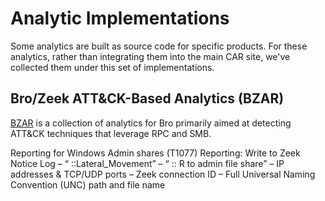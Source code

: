 # Analytic Implementations

Some analytics are built as source code for specific products. For these analytics, rather than integrating them into the main CAR site, we've collected them under this set of implementations.

## Bro/Zeek ATT&CK-Based Analytics (BZAR)

[BZAR](https://github.com/mitre-attack/bzar) is a collection of analytics for Bro primarily aimed at detecting ATT&CK techniques that leverage RPC and SMB.

Reporting for Windows Admin shares (T1077)
Reporting: Write to Zeek Notice Log
– “ ::Lateral_Movement”
– “ :: R to admin file share”
– IP addresses & TCP/UDP ports
– Zeek connection ID
– Full Universal Naming Convention (UNC) path and file name

